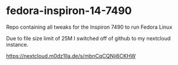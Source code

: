# fedora-inspiron-14-7490
Repo containing all tweaks for the Inspiron 7490 to run Fedora Linux


Due to file size limit of 25M I switched off of github to my nextcloud instance.

https://nextcloud.m0dz1lla.de/s/mbnCqCQNji6CKHW
